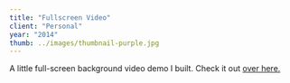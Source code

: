 ```yaml
---
title: "Fullscreen Video"
client: "Personal"
year: "2014"
thumb: ../images/thumbnail-purple.jpg
---
```


A little full-screen background video demo I built. Check it out [over here.](http://full-screen-video-thing.surge.sh/)

